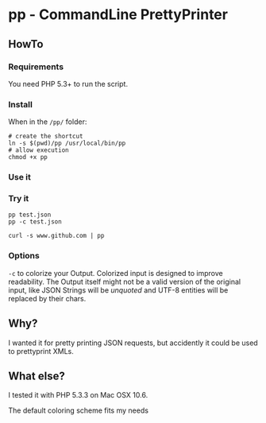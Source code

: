 # pp - CommandLine PrettyPrinter

## HowTo

### Requirements

You need PHP 5.3+ to run the script.

### Install

When in the `/pp/` folder:

<pre><code lang="bash"># create the shortcut
ln -s $(pwd)/pp /usr/local/bin/pp
# allow execution
chmod +x pp
</code></pre>

### Use it

### Try it
<pre><code lang="bash">pp test.json
pp -c test.json

curl -s www.github.com | pp
</code></pre>

### Options

`-c` to colorize your Output. Colorized input is designed to improve readability.
The Output itself might not be a valid version of the original input,
like JSON Strings will be _unquoted_ and UTF-8 entities will be replaced by their chars.

## Why?

I wanted it for pretty printing JSON requests, 
but accidently it could be used to prettyprint XMLs.

## What else?

I tested it with PHP 5.3.3 on Mac OSX 10.6.

The default coloring scheme fits my needs
